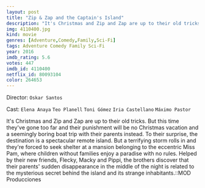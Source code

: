 ```yaml
---
layout: post
title: "Zip & Zap and the Captain's Island"
description: "It's Christmas and Zip and Zap are up to their old tricks. But this time they've gone too far and their punishment will be no Christmas vacation and a seemingly boring boat trip with their parents instead. To their surprise, the destination is a spectacular remote island. But a terrifying storm rolls in and they're forced to seek shelter at a mansion belonging to the eccentric Miss Pam, where children without families enjoy a paradise with no rules. Helped by their new friends, Flecky, Macky and Pippi, the brothers discover that their parents' sudden disappearance in the middle o.."
img: 4110400.jpg
kind: movie
genres: [Adventure,Comedy,Family,Sci-Fi]
tags: Adventure Comedy Family Sci-Fi 
year: 2016
imdb_rating: 5.6
votes: 447
imdb_id: 4110400
netflix_id: 80093104
color: 264653
---
```

Director: `Oskar Santos`  

Cast: `Elena Anaya` `Teo Planell` `Toni Gómez` `Iria Castellano` `Máximo Pastor` 

It's Christmas and Zip and Zap are up to their old tricks. But this time they've gone too far and their punishment will be no Christmas vacation and a seemingly boring boat trip with their parents instead. To their surprise, the destination is a spectacular remote island. But a terrifying storm rolls in and they're forced to seek shelter at a mansion belonging to the eccentric Miss Pam, where children without families enjoy a paradise with no rules. Helped by their new friends, Flecky, Macky and Pippi, the brothers discover that their parents' sudden disappearance in the middle of the night is related to the mysterious secret behind the island and its strange inhabitants.::MOD Producciones